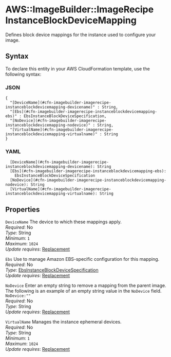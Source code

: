 # AWS::ImageBuilder::ImageRecipe InstanceBlockDeviceMapping<a name="aws-properties-imagebuilder-imagerecipe-instanceblockdevicemapping"></a>

Defines block device mappings for the instance used to configure your image\.

## Syntax<a name="aws-properties-imagebuilder-imagerecipe-instanceblockdevicemapping-syntax"></a>

To declare this entity in your AWS CloudFormation template, use the following syntax:

### JSON<a name="aws-properties-imagebuilder-imagerecipe-instanceblockdevicemapping-syntax.json"></a>

```
{
  "[DeviceName](#cfn-imagebuilder-imagerecipe-instanceblockdevicemapping-devicename)" : String,
  "[Ebs](#cfn-imagebuilder-imagerecipe-instanceblockdevicemapping-ebs)" : EbsInstanceBlockDeviceSpecification,
  "[NoDevice](#cfn-imagebuilder-imagerecipe-instanceblockdevicemapping-nodevice)" : String,
  "[VirtualName](#cfn-imagebuilder-imagerecipe-instanceblockdevicemapping-virtualname)" : String
}
```

### YAML<a name="aws-properties-imagebuilder-imagerecipe-instanceblockdevicemapping-syntax.yaml"></a>

```
  [DeviceName](#cfn-imagebuilder-imagerecipe-instanceblockdevicemapping-devicename): String
  [Ebs](#cfn-imagebuilder-imagerecipe-instanceblockdevicemapping-ebs):
    EbsInstanceBlockDeviceSpecification
  [NoDevice](#cfn-imagebuilder-imagerecipe-instanceblockdevicemapping-nodevice): String
  [VirtualName](#cfn-imagebuilder-imagerecipe-instanceblockdevicemapping-virtualname): String
```

## Properties<a name="aws-properties-imagebuilder-imagerecipe-instanceblockdevicemapping-properties"></a>

`DeviceName` <a name="cfn-imagebuilder-imagerecipe-instanceblockdevicemapping-devicename"></a>
The device to which these mappings apply\.  
_Required_: No  
_Type_: String  
_Minimum_: `1`  
_Maximum_: `1024`  
_Update requires_: [Replacement](https://docs.aws.amazon.com/AWSCloudFormation/latest/UserGuide/using-cfn-updating-stacks-update-behaviors.html#update-replacement)

`Ebs` <a name="cfn-imagebuilder-imagerecipe-instanceblockdevicemapping-ebs"></a>
Use to manage Amazon EBS\-specific configuration for this mapping\.  
_Required_: No  
_Type_: [EbsInstanceBlockDeviceSpecification](aws-properties-imagebuilder-imagerecipe-ebsinstanceblockdevicespecification.md)  
_Update requires_: [Replacement](https://docs.aws.amazon.com/AWSCloudFormation/latest/UserGuide/using-cfn-updating-stacks-update-behaviors.html#update-replacement)

`NoDevice` <a name="cfn-imagebuilder-imagerecipe-instanceblockdevicemapping-nodevice"></a>
Enter an empty string to remove a mapping from the parent image\.  
The following is an example of an empty string value in the `NoDevice` field\.  
`NoDevice:""`  
_Required_: No  
_Type_: String  
_Update requires_: [Replacement](https://docs.aws.amazon.com/AWSCloudFormation/latest/UserGuide/using-cfn-updating-stacks-update-behaviors.html#update-replacement)

`VirtualName` <a name="cfn-imagebuilder-imagerecipe-instanceblockdevicemapping-virtualname"></a>
Manages the instance ephemeral devices\.  
_Required_: No  
_Type_: String  
_Minimum_: `1`  
_Maximum_: `1024`  
_Update requires_: [Replacement](https://docs.aws.amazon.com/AWSCloudFormation/latest/UserGuide/using-cfn-updating-stacks-update-behaviors.html#update-replacement)
